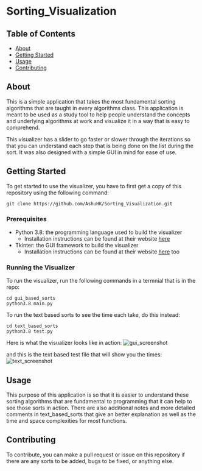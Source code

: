 # Sorting_Visualization

## Table of Contents
+ [About](#about)
+ [Getting Started](#getting_started)
+ [Usage](#usage)
+ [Contributing](#contributing)

## About <a name = "about"></a>
This is a simple application that takes the most fundamental sorting algorithms that are taught in every algorithms class. This application is meant to be used as a study tool to help people understand the concepts and underlying algorithms at work and visualize it in a way that is easy to comprehend.

This visualizer has a slider to go faster or slower through the iterations so
that you can understand each step that is being done on the list during the sort. It was also designed with a simple GUI in mind for ease of use.

## Getting Started <a name = "getting_started"></a>
To get started to use the visualizer, you have to first get a copy of this repository using the following command:
```
git clone https://github.com/AshuHK/Sorting_Visualization.git
```

### Prerequisites

- Python 3.8: the programming language used to build the visualizer
  * Installation instructions can be found at their website [here](https://www.python.org/downloads/)
- Tkinter: the GUI framework to build the visualizer
  * Installation instructions can be found at their website [here](https://tkdocs.com/tutorial/install.html) too

### Running the Visualizer

To run the visualizer, run the following commands in a termnial that is in the repo:
```
cd gui_based_sorts
python3.8 main.py
```

To run the text based sorts to see the time each take, do this instead:
```
cd text_based_sorts
python3.8 test.py
```

Here is what the visualizer looks like in action: ![gui_screenshot](https://i.imgur.com/rn5anQm.png)

and this is the text based test file that will show you the times: ![text_screenshot](https://i.imgur.com/077X4vJ.png)

## Usage <a name = "usage"></a>

This purpose of this application is so that it is easier to understand these sorting algorithms that are fundamental to programming that it can help to see those sorts in action. There are also additional notes and more detailed comments in text_based_sorts that give an better explanation as well as the time and space complexities for most functions.

## Contributing <a name = "contributing"></a>

To contribute, you can make a pull request or issue on this repository if there are any sorts to be added, bugs to be fixed, or anything else.
